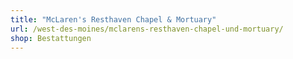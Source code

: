 ```yaml
---
title: "McLaren's Resthaven Chapel & Mortuary"
url: /west-des-moines/mclarens-resthaven-chapel-und-mortuary/
shop: Bestattungen
---
```


